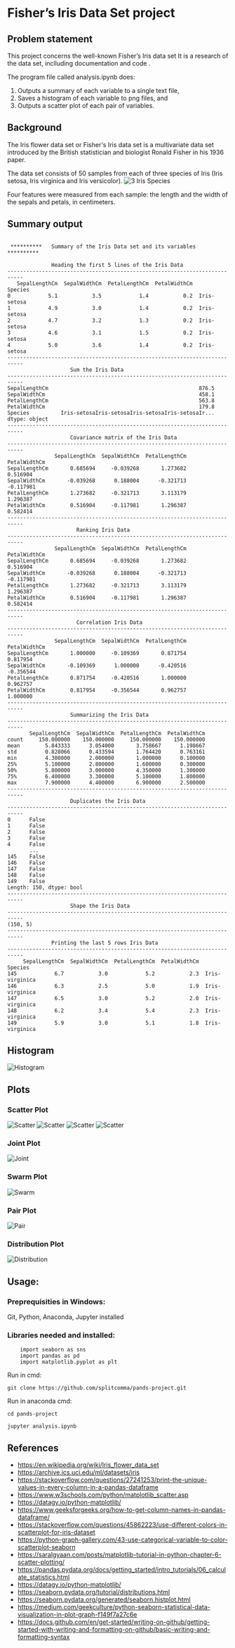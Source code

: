 # Fisher’s Iris Data Set project

## Problem statement

This project concerns the well-known Fisher’s Iris data set It is a research of the data set, inclluding documentation and code .

The program file called analysis.ipynb does: 

1. Outputs a summary of each variable to a single text file,  
2. Saves a histogram of each variable to png files, and  
3. Outputs a scatter plot of each pair of variables.

## Background

The Iris flower data set or Fisher's Iris data set is a multivariate data set introduced by the British statistician and biologist Ronald Fisher in his 1936 paper. 

The data set consists of 50 samples from each of three species of Iris (Iris setosa, Iris virginica and Iris versicolor). 
![3 Iris Species](https://github.com/splitcomma/pands-project/blob/main/images/iris_classes.png)

Four features were measured from each sample: the length and the width of the sepals and petals, in centimeters.

## Summary output



```

 **********   Summary of the Iris Data set and its variables  **********   

              Heading the first 5 lines of the Iris Data
---------------------------------------------------------------------------
   SepalLengthCm  SepalWidthCm  PetalLengthCm  PetalWidthCm      Species
0            5.1           3.5            1.4           0.2  Iris-setosa
1            4.9           3.0            1.4           0.2  Iris-setosa
2            4.7           3.2            1.3           0.2  Iris-setosa
3            4.6           3.1            1.5           0.2  Iris-setosa
4            5.0           3.6            1.4           0.2  Iris-setosa
---------------------------------------------------------------------------
                    Sum the Iris Data
---------------------------------------------------------------------------
SepalLengthCm                                                876.5
SepalWidthCm                                                 458.1
PetalLengthCm                                                563.8
PetalWidthCm                                                 179.8
Species          Iris-setosaIris-setosaIris-setosaIris-setosaIr...
dtype: object
---------------------------------------------------------------------------
                    Covariance matrix of the Iris Data
---------------------------------------------------------------------------
               SepalLengthCm  SepalWidthCm  PetalLengthCm  PetalWidthCm
SepalLengthCm       0.685694     -0.039268       1.273682      0.516904
SepalWidthCm       -0.039268      0.188004      -0.321713     -0.117981
PetalLengthCm       1.273682     -0.321713       3.113179      1.296387
PetalWidthCm        0.516904     -0.117981       1.296387      0.582414
---------------------------------------------------------------------------
                      Ranking Iris Data
---------------------------------------------------------------------------
               SepalLengthCm  SepalWidthCm  PetalLengthCm  PetalWidthCm
SepalLengthCm       0.685694     -0.039268       1.273682      0.516904
SepalWidthCm       -0.039268      0.188004      -0.321713     -0.117981
PetalLengthCm       1.273682     -0.321713       3.113179      1.296387
PetalWidthCm        0.516904     -0.117981       1.296387      0.582414
---------------------------------------------------------------------------
                      Correlation Iris Data
---------------------------------------------------------------------------
               SepalLengthCm  SepalWidthCm  PetalLengthCm  PetalWidthCm
SepalLengthCm       1.000000     -0.109369       0.871754      0.817954
SepalWidthCm       -0.109369      1.000000      -0.420516     -0.356544
PetalLengthCm       0.871754     -0.420516       1.000000      0.962757
PetalWidthCm        0.817954     -0.356544       0.962757      1.000000
---------------------------------------------------------------------------
                    Summarizing the Iris Data
---------------------------------------------------------------------------
       SepalLengthCm  SepalWidthCm  PetalLengthCm  PetalWidthCm
count     150.000000    150.000000     150.000000    150.000000
mean        5.843333      3.054000       3.758667      1.198667
std         0.828066      0.433594       1.764420      0.763161
min         4.300000      2.000000       1.000000      0.100000
25%         5.100000      2.800000       1.600000      0.300000
50%         5.800000      3.000000       4.350000      1.300000
75%         6.400000      3.300000       5.100000      1.800000
max         7.900000      4.400000       6.900000      2.500000
---------------------------------------------------------------------------
                    Duplicates the Iris Data
---------------------------------------------------------------------------
0      False
1      False
2      False
3      False
4      False
       ...  
145    False
146    False
147    False
148    False
149    False
Length: 150, dtype: bool
---------------------------------------------------------------------------
                    Shape the Iris Data
---------------------------------------------------------------------------
(150, 5)
---------------------------------------------------------------------------
              Printing the last 5 rows Iris Data
---------------------------------------------------------------------------
     SepalLengthCm  SepalWidthCm  PetalLengthCm  PetalWidthCm         Species
145            6.7           3.0            5.2           2.3  Iris-virginica
146            6.3           2.5            5.0           1.9  Iris-virginica
147            6.5           3.0            5.2           2.0  Iris-virginica
148            6.2           3.4            5.4           2.3  Iris-virginica
149            5.9           3.0            5.1           1.8  Iris-virginica
```

## Histogram

![Histogram](https://github.com/splitcomma/pands-project/blob/main/images/histogram.png)

## Plots

### Scatter Plot

![Scatter](https://github.com/splitcomma/pands-project/blob/main/images/scatter_plot.png)
![Scatter](https://github.com/splitcomma/pands-project/blob/main/images/scatter_plot2.png)
![Scatter](https://github.com/splitcomma/pands-project/blob/main/images/scatter_plot3.png)
![Scatter](https://github.com/splitcomma/pands-project/blob/main/images/scatter_plot4.png)

### Joint Plot

![Joint](https://github.com/splitcomma/pands-project/blob/main/images/joint_plot.png)

### Swarm Plot

![Swarm](https://github.com/splitcomma/pands-project/blob/main/images/swarm_plot.png)

### Pair Plot

![Pair](https://github.com/splitcomma/pands-project/blob/main/images/pair_plot.png)

### Distribution Plot

![Distribution](https://github.com/splitcomma/pands-project/blob/main/images/distribution_plot.png)


## Usage:

### Preprequisities in Windows:
Git, Python, Anaconda, Jupyter installed

### Libraries needed and installed:
```
    import seaborn as sns
    import pandas as pd
    import matplotlib.pyplot as plt 
```    

Run in  cmd:
```
git clone https://github.com/splitcomma/pands-project.git
```

Run in anaconda cmd:
```
cd pands-project
```
```
jupyter analysis.ipynb
```

## References
- https://en.wikipedia.org/wiki/Iris_flower_data_set
- https://archive.ics.uci.edu/ml/datasets/iris
- https://stackoverflow.com/questions/27241253/print-the-unique-values-in-every-column-in-a-pandas-dataframe
- https://www.w3schools.com/python/matplotlib_scatter.asp
- https://datagy.io/python-matplotlib/
- https://www.geeksforgeeks.org/how-to-get-column-names-in-pandas-dataframe/
- https://stackoverflow.com/questions/45862223/use-different-colors-in-scatterplot-for-iris-dataset
- https://python-graph-gallery.com/43-use-categorical-variable-to-color-scatterplot-seaborn
- https://saralgyaan.com/posts/matplotlib-tutorial-in-python-chapter-6-scatter-plotting/
- https://pandas.pydata.org/docs/getting_started/intro_tutorials/06_calculate_statistics.html
- https://datagy.io/python-matplotlib/
- https://seaborn.pydata.org/tutorial/distributions.html
- https://seaborn.pydata.org/generated/seaborn.histplot.html
- https://medium.com/geekculture/python-seaborn-statistical-data-visualization-in-plot-graph-f149f7a27c6e
- https://docs.github.com/en/get-started/writing-on-github/getting-started-with-writing-and-formatting-on-github/basic-writing-and-formatting-syntax

